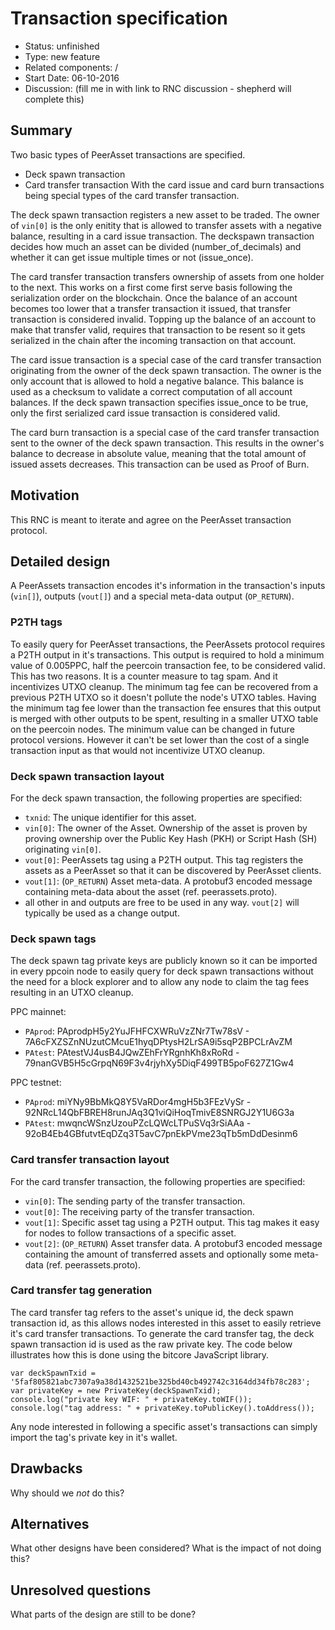 # Transaction specification

- Status: unfinished
- Type: new feature
- Related components: /
- Start Date: 06-10-2016
- Discussion: (fill me in with link to RNC discussion - shepherd will complete this)

## Summary

Two basic types of PeerAsset transactions are specified.
- Deck spawn transaction
- Card transfer transaction
With the card issue and card burn transactions being special types of the card transfer transaction.

The deck spawn transaction registers a new asset to be traded. The owner of `vin[0]` is the only enitity that is allowed to transfer assets with a negative balance, resulting in a card issue transaction. The deckspawn transaction decides how much an asset can be divided (number_of_decimals) and whether it can get issue multiple times or not (issue_once).

The card transfer transaction transfers ownership of assets from one holder to the next. This works on a first come first serve basis following the serialization order on the blockchain. Once the balance of an account becomes too lower that a transfer transaction it issued, that transfer transaction is considered invalid. Topping up the balance of an account to make that transfer valid, requires that transaction to be resent so it gets serialized in the chain after the incoming transaction on that account.

The card issue transaction is a special case of the card transfer transaction originating from the owner of the deck spawn transaction. The owner is the only account that is allowed to hold a negative balance. This balance is used as a checksum to validate a correct computation of all account balances. If the deck spawn transaction specifies issue_once to be true, only the first serialized card issue transaction is considered valid.

The card burn transaction is a special case of the card transfer transaction sent to the owner of the deck spawn transaction. This results in the owner's balance to decrease in absolute value, meaning that the total amount of issued assets decreases. This transaction can be used as Proof of Burn.

## Motivation

This RNC is meant to iterate and agree on the PeerAsset transaction protocol.

## Detailed design

A PeerAssets transaction encodes it's information in the transaction's inputs (`vin[]`), outputs (`vout[]`) and a special meta-data output (`OP_RETURN`).

### P2TH tags

To easily query for PeerAsset transactions, the PeerAssets protocol requires a P2TH output in it's transactions. This output is required to hold a minimum value of 0.005PPC, half the peercoin transaction fee, to be considered valid. This has two reasons. It is a counter measure to tag spam. And it incentivizes UTXO cleanup. The minimum tag fee can be recovered from a previous P2TH UTXO so it doesn't pollute the node's UTXO tables. Having the minimum tag fee lower than the transaction fee ensures that this output is merged with other outputs to be spent, resulting in a smaller UTXO table on the peercoin nodes. The minimum value can be changed in future protocol versions. However it can't be set lower than the cost of a single transaction input as that would not incentivize UTXO cleanup.

### Deck spawn transaction layout

For the deck spawn transaction, the following properties are specified:
* `txnid`: The unique identifier for this asset.
* `vin[0]`: The owner of the Asset. Ownership of the asset is proven by proving ownership over the Public Key Hash (PKH) or Script Hash (SH) originating `vin[0]`.
* `vout[0]`: PeerAssets tag using a P2TH output. This tag registers the assets as a PeerAsset so that it can be discovered by PeerAsset clients.
* `vout[1]`: (`OP_RETURN`) Asset meta-data. A protobuf3 encoded message containing meta-data about the asset (ref. peerassets.proto).
* all other in and outputs are free to be used in any way. `vout[2]` will typically be used as a change output.

### Deck spawn tags

The deck spawn tag private keys are publicly known so it can be imported in every ppcoin node to easily query for deck spawn transactions without the need for a block explorer and to allow any node to claim the tag fees resulting in an UTXO cleanup.

PPC mainnet:
- `PAprod`: PAprodpH5y2YuJFHFCXWRuVzZNr7Tw78sV - 7A6cFXZSZnNUzutCMcuE1hyqDPtysH2LrSA9i5sqP2BPCLrAvZM
- `PAtest`: PAtestVJ4usB4JQwZEhFrYRgnhKh8xRoRd - 79nanGVB5H5cGrpqN69F3v4rjyhXy5DiqF499TB5poF627Z1Gw4

PPC testnet:
- `PAprod`: miYNy9BbMkQ8Y5VaRDor4mgH5b3FEzVySr - 92NRcL14QbFBREH8runJAq3Q1viQiHoqTmivE8SNRGJ2Y1U6G3a
- `PAtest`: mwqncWSnzUzouPZcLQWcLTPuSVq3rSiAAa - 92oB4Eb4GBfutvtEqDZq3T5avC7pnEkPVme23qTb5mDdDesinm6

### Card transfer transaction layout

For the card transfer transaction, the following properties are specified:
* `vin[0]`: The sending party of the transfer transaction.
* `vout[0]`: The receiving party of the transfer transaction.
* `vout[1]`: Specific asset tag using a P2TH output. This tag makes it easy for nodes to follow transactions of a specific asset.
* `vout[2]`: (`OP_RETURN`) Asset transfer data. A protobuf3 encoded message containing the amount of transferred assets and optionally some meta-data (ref. peerassets.proto).

### Card transfer tag generation

The card transfer tag refers to the asset's unique id, the deck spawn transaction id, as this allows nodes interested in this asset to easily retrieve it's card transfer transactions.
To generate the card transfer tag, the deck spawn transaction id is used as the raw private key. The code below illustrates how this is done using the bitcore JavaScript library.

```
var deckSpawnTxid = '5faf805821abc7307a9a38d1432521be325bd40cb492742c3164dd34fb78c283';
var privateKey = new PrivateKey(deckSpawnTxid);
console.log("private key WIF: " + privateKey.toWIF());
console.log("tag address: " + privateKey.toPublicKey().toAddress());
```

Any node interested in following a specific asset's transactions can simply import the tag's private key in it's wallet.

## Drawbacks

Why should we *not* do this?

## Alternatives

What other designs have been considered? What is the impact of not doing this?

## Unresolved questions

What parts of the design are still to be done?
